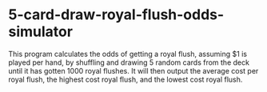 # 5-card-draw-royal-flush-odds-simulator

This program calculates the odds of getting a royal flush, assuming $1 is played per hand, by shuffling and drawing 5 random cards from the deck until it has gotten 1000 royal flushes. It will then output the average cost per royal flush, the highest cost royal flush, and the lowest cost royal flush.
